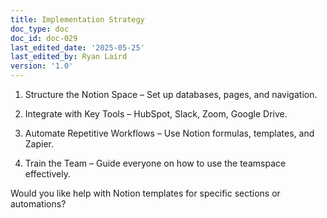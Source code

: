 ```yaml
---
title: Implementation Strategy
doc_type: doc
doc_id: doc-029
last_edited_date: '2025-05-25'
last_edited_by: Ryan Laird
version: '1.0'
---
```


1. Structure the Notion Space – Set up databases, pages, and navigation.

1. Integrate with Key Tools – HubSpot, Slack, Zoom, Google Drive.

1. Automate Repetitive Workflows – Use Notion formulas, templates, and Zapier.

1. Train the Team – Guide everyone on how to use the teamspace effectively.

Would you like help with Notion templates for specific sections or automations?
